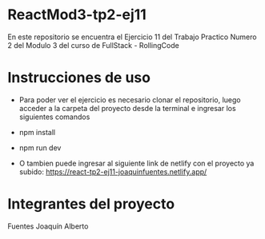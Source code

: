 # ReactMod3-tp2-ej11
En este repositorio se encuentra el Ejercicio 11 del Trabajo Practico Numero 2 del Modulo 3 del curso de FullStack - RollingCode

# Instrucciones de uso
- Para poder ver el ejercicio es necesario clonar el repositorio, luego acceder a la carpeta del proyecto desde la terminal e ingresar los siguientes comandos
- npm install
- npm run dev

- O tambien puede ingresar al siguiente link de netlify con el proyecto ya subido: https://react-tp2-ej11-joaquinfuentes.netlify.app/

# Integrantes del proyecto
Fuentes Joaquín Alberto
